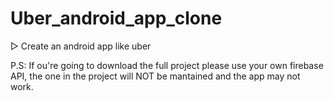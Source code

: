 # Uber_android_app_clone

▷ Create an android app like uber

P.S: If ou're going to download the full project please use your own firebase API, the one in the project will NOT be mantained and the app may not work.
